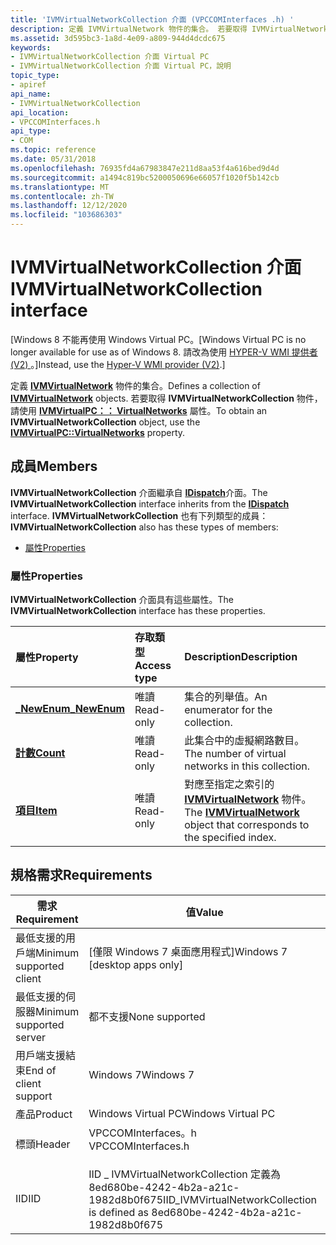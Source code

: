 ```yaml
---
title: 'IVMVirtualNetworkCollection 介面 (VPCCOMInterfaces .h) '
description: 定義 IVMVirtualNetwork 物件的集合。 若要取得 IVMVirtualNetworkCollection 物件，請使用 IVMVirtualPC VirtualNetworks 屬性。
ms.assetid: 3d595bc3-1a8d-4e09-a809-944d4dcdc675
keywords:
- IVMVirtualNetworkCollection 介面 Virtual PC
- IVMVirtualNetworkCollection 介面 Virtual PC，說明
topic_type:
- apiref
api_name:
- IVMVirtualNetworkCollection
api_location:
- VPCCOMInterfaces.h
api_type:
- COM
ms.topic: reference
ms.date: 05/31/2018
ms.openlocfilehash: 76935fd4a67983847e211d8aa53f4a616bed9d4d
ms.sourcegitcommit: a1494c819bc5200050696e66057f1020f5b142cb
ms.translationtype: MT
ms.contentlocale: zh-TW
ms.lasthandoff: 12/12/2020
ms.locfileid: "103686303"
---
```

# <a name="ivmvirtualnetworkcollection-interface"></a><span data-ttu-id="67ec6-106">IVMVirtualNetworkCollection 介面</span><span class="sxs-lookup"><span data-stu-id="67ec6-106">IVMVirtualNetworkCollection interface</span></span>

<span data-ttu-id="67ec6-107">\[Windows 8 不能再使用 Windows Virtual PC。</span><span class="sxs-lookup"><span data-stu-id="67ec6-107">\[Windows Virtual PC is no longer available for use as of Windows 8.</span></span> <span data-ttu-id="67ec6-108">請改為使用 [HYPER-V WMI 提供者 (V2) ](/windows/desktop/HyperV_v2/windows-virtualization-portal)。\]</span><span class="sxs-lookup"><span data-stu-id="67ec6-108">Instead, use the [Hyper-V WMI provider (V2)](/windows/desktop/HyperV_v2/windows-virtualization-portal).\]</span></span>

<span data-ttu-id="67ec6-109">定義 [**IVMVirtualNetwork**](ivmvirtualnetwork.md) 物件的集合。</span><span class="sxs-lookup"><span data-stu-id="67ec6-109">Defines a collection of [**IVMVirtualNetwork**](ivmvirtualnetwork.md) objects.</span></span> <span data-ttu-id="67ec6-110">若要取得 **IVMVirtualNetworkCollection** 物件，請使用 [**IVMVirtualPC：： VirtualNetworks**](ivmvirtualpc-virtualnetworks.md) 屬性。</span><span class="sxs-lookup"><span data-stu-id="67ec6-110">To obtain an **IVMVirtualNetworkCollection** object, use the [**IVMVirtualPC::VirtualNetworks**](ivmvirtualpc-virtualnetworks.md) property.</span></span>

## <a name="members"></a><span data-ttu-id="67ec6-111">成員</span><span class="sxs-lookup"><span data-stu-id="67ec6-111">Members</span></span>

<span data-ttu-id="67ec6-112">**IVMVirtualNetworkCollection** 介面繼承自 [**IDispatch**](/windows/win32/api/oaidl/nn-oaidl-idispatch)介面。</span><span class="sxs-lookup"><span data-stu-id="67ec6-112">The **IVMVirtualNetworkCollection** interface inherits from the [**IDispatch**](/windows/win32/api/oaidl/nn-oaidl-idispatch) interface.</span></span> <span data-ttu-id="67ec6-113">**IVMVirtualNetworkCollection** 也有下列類型的成員：</span><span class="sxs-lookup"><span data-stu-id="67ec6-113">**IVMVirtualNetworkCollection** also has these types of members:</span></span>

-   [<span data-ttu-id="67ec6-114">屬性</span><span class="sxs-lookup"><span data-stu-id="67ec6-114">Properties</span></span>](#properties)

### <a name="properties"></a><span data-ttu-id="67ec6-115">屬性</span><span class="sxs-lookup"><span data-stu-id="67ec6-115">Properties</span></span>

<span data-ttu-id="67ec6-116">**IVMVirtualNetworkCollection** 介面具有這些屬性。</span><span class="sxs-lookup"><span data-stu-id="67ec6-116">The **IVMVirtualNetworkCollection** interface has these properties.</span></span>



| <span data-ttu-id="67ec6-117">屬性</span><span class="sxs-lookup"><span data-stu-id="67ec6-117">Property</span></span>                                                             | <span data-ttu-id="67ec6-118">存取類型</span><span class="sxs-lookup"><span data-stu-id="67ec6-118">Access type</span></span>          | <span data-ttu-id="67ec6-119">Description</span><span class="sxs-lookup"><span data-stu-id="67ec6-119">Description</span></span>                                                                                                   |
|:---------------------------------------------------------------------|:---------------------|:--------------------------------------------------------------------------------------------------------------|
| [<span data-ttu-id="67ec6-120">**\_NewEnum**</span><span class="sxs-lookup"><span data-stu-id="67ec6-120">**\_NewEnum**</span></span>](ivmvirtualnetworkcollection--newenum.md)<br/> | <span data-ttu-id="67ec6-121">唯讀</span><span class="sxs-lookup"><span data-stu-id="67ec6-121">Read-only</span></span><br/> | <span data-ttu-id="67ec6-122">集合的列舉值。</span><span class="sxs-lookup"><span data-stu-id="67ec6-122">An enumerator for the collection.</span></span><br/>                                                                  |
| [<span data-ttu-id="67ec6-123">**計數**</span><span class="sxs-lookup"><span data-stu-id="67ec6-123">**Count**</span></span>](ivmvirtualnetworkcollection-count.md)<br/>        | <span data-ttu-id="67ec6-124">唯讀</span><span class="sxs-lookup"><span data-stu-id="67ec6-124">Read-only</span></span><br/> | <span data-ttu-id="67ec6-125">此集合中的虛擬網路數目。</span><span class="sxs-lookup"><span data-stu-id="67ec6-125">The number of virtual networks in this collection.</span></span><br/>                                                 |
| [<span data-ttu-id="67ec6-126">**項目**</span><span class="sxs-lookup"><span data-stu-id="67ec6-126">**Item**</span></span>](ivmvirtualnetworkcollection-item.md)<br/>          | <span data-ttu-id="67ec6-127">唯讀</span><span class="sxs-lookup"><span data-stu-id="67ec6-127">Read-only</span></span><br/> | <span data-ttu-id="67ec6-128">對應至指定之索引的 [**IVMVirtualNetwork**](ivmvirtualnetwork.md) 物件。</span><span class="sxs-lookup"><span data-stu-id="67ec6-128">The [**IVMVirtualNetwork**](ivmvirtualnetwork.md) object that corresponds to the specified index.</span></span><br/> |



 

## <a name="requirements"></a><span data-ttu-id="67ec6-129">規格需求</span><span class="sxs-lookup"><span data-stu-id="67ec6-129">Requirements</span></span>



| <span data-ttu-id="67ec6-130">需求</span><span class="sxs-lookup"><span data-stu-id="67ec6-130">Requirement</span></span> | <span data-ttu-id="67ec6-131">值</span><span class="sxs-lookup"><span data-stu-id="67ec6-131">Value</span></span> |
|-------------------------------------|------------------------------------------------------------------------------------------------|
| <span data-ttu-id="67ec6-132">最低支援的用戶端</span><span class="sxs-lookup"><span data-stu-id="67ec6-132">Minimum supported client</span></span><br/> | <span data-ttu-id="67ec6-133">\[僅限 Windows 7 桌面應用程式\]</span><span class="sxs-lookup"><span data-stu-id="67ec6-133">Windows 7 \[desktop apps only\]</span></span><br/>                                                     |
| <span data-ttu-id="67ec6-134">最低支援的伺服器</span><span class="sxs-lookup"><span data-stu-id="67ec6-134">Minimum supported server</span></span><br/> | <span data-ttu-id="67ec6-135">都不支援</span><span class="sxs-lookup"><span data-stu-id="67ec6-135">None supported</span></span><br/>                                                                      |
| <span data-ttu-id="67ec6-136">用戶端支援結束</span><span class="sxs-lookup"><span data-stu-id="67ec6-136">End of client support</span></span><br/>    | <span data-ttu-id="67ec6-137">Windows 7</span><span class="sxs-lookup"><span data-stu-id="67ec6-137">Windows 7</span></span><br/>                                                                           |
| <span data-ttu-id="67ec6-138">產品</span><span class="sxs-lookup"><span data-stu-id="67ec6-138">Product</span></span><br/>                  | <span data-ttu-id="67ec6-139">Windows Virtual PC</span><span class="sxs-lookup"><span data-stu-id="67ec6-139">Windows Virtual PC</span></span><br/>                                                                  |
| <span data-ttu-id="67ec6-140">標頭</span><span class="sxs-lookup"><span data-stu-id="67ec6-140">Header</span></span><br/>                   | <dl> <span data-ttu-id="67ec6-141"><dt>VPCCOMInterfaces。h</dt></span><span class="sxs-lookup"><span data-stu-id="67ec6-141"><dt>VPCCOMInterfaces.h</dt></span></span> </dl>  |
| <span data-ttu-id="67ec6-142">IID</span><span class="sxs-lookup"><span data-stu-id="67ec6-142">IID</span></span><br/>                      | <span data-ttu-id="67ec6-143">IID \_ IVMVirtualNetworkCollection 定義為8ed680be-4242-4b2a-a21c-1982d8b0f675</span><span class="sxs-lookup"><span data-stu-id="67ec6-143">IID\_IVMVirtualNetworkCollection is defined as 8ed680be-4242-4b2a-a21c-1982d8b0f675</span></span><br/> |



 

